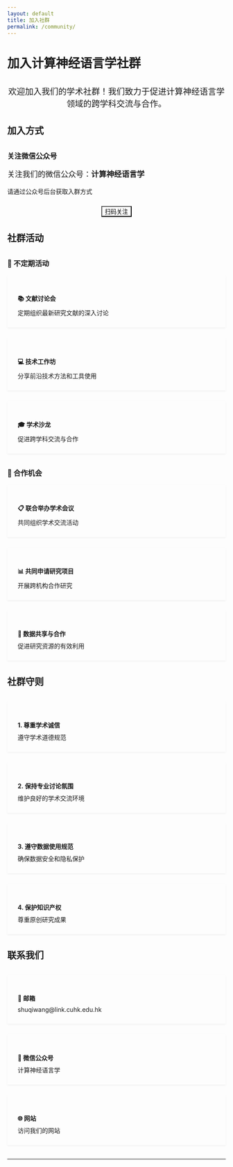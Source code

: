 ```yaml
---
layout: default
title: 加入社群
permalink: /community/
---
```


# 加入计算神经语言学社群

<div class="card" style="text-align: center; margin: 2rem 0;">
    <p style="font-size: 1.2rem; color: var(--text-light);">
        欢迎加入我们的学术社群！我们致力于促进计算神经语言学领域的跨学科交流与合作。
    </p>
</div>

## 加入方式

<div class="card" style="margin: 2rem 0;">
    <h3 style="color: var(--text-color); margin-bottom: 1rem;">关注微信公众号</h3>
    <p style="font-size: 1.1rem; color: var(--text-light);">
        关注我们的微信公众号：<strong>计算神经语言学</strong>
    </p>
    <p style="color: var(--text-light); margin-top: 1rem;">
        请通过公众号后台获取入群方式
    </p>
    <div style="text-align: center; margin-top: 1.5rem;">
        <button onclick="showQRCode()" class="button" style="background-color: var(--accent-color);">扫码关注</button>
    </div>
</div>

## 社群活动

<div class="card" style="margin: 2rem 0;">
    <h3 style="color: var(--text-color); margin-bottom: 1rem;">📅 不定期活动</h3>
    <div style="display: grid; grid-template-columns: repeat(auto-fit, minmax(250px, 1fr)); gap: 1.5rem; margin-top: 1rem;">
        <div class="activity-card">
            <h4>📚 文献讨论会</h4>
            <p>定期组织最新研究文献的深入讨论</p>
        </div>
        <div class="activity-card">
            <h4>💻 技术工作坊</h4>
            <p>分享前沿技术方法和工具使用</p>
        </div>
        <div class="activity-card">
            <h4>🎓 学术沙龙</h4>
            <p>促进跨学科交流与合作</p>
        </div>
    </div>
</div>

<div class="card" style="margin: 2rem 0;">
    <h3 style="color: var(--text-color); margin-bottom: 1rem;">🤝 合作机会</h3>
    <div style="display: grid; grid-template-columns: repeat(auto-fit, minmax(250px, 1fr)); gap: 1.5rem; margin-top: 1rem;">
        <div class="activity-card">
            <h4>📋 联合举办学术会议</h4>
            <p>共同组织学术交流活动</p>
        </div>
        <div class="activity-card">
            <h4>📊 共同申请研究项目</h4>
            <p>开展跨机构合作研究</p>
        </div>
        <div class="activity-card">
            <h4>🔬 数据共享与合作</h4>
            <p>促进研究资源的有效利用</p>
        </div>
    </div>
</div>

## 社群守则

<div class="card" style="margin: 2rem 0;">
    <div style="display: grid; grid-template-columns: repeat(auto-fit, minmax(250px, 1fr)); gap: 1.5rem;">
        <div class="rule-card">
            <h4>1. 尊重学术诚信</h4>
            <p>遵守学术道德规范</p>
        </div>
        <div class="rule-card">
            <h4>2. 保持专业讨论氛围</h4>
            <p>维护良好的学术交流环境</p>
        </div>
        <div class="rule-card">
            <h4>3. 遵守数据使用规范</h4>
            <p>确保数据安全和隐私保护</p>
        </div>
        <div class="rule-card">
            <h4>4. 保护知识产权</h4>
            <p>尊重原创研究成果</p>
        </div>
    </div>
</div>

## 联系我们

<div class="card" style="margin: 2rem 0;">
    <div style="display: grid; grid-template-columns: repeat(auto-fit, minmax(250px, 1fr)); gap: 1.5rem;">
        <div class="contact-card">
            <h4>📧 邮箱</h4>
            <p><a href="mailto:shuqiwang@link.cuhk.edu.hk">shuqiwang@link.cuhk.edu.hk</a></p>
        </div>
        <div class="contact-card">
            <h4>📱 微信公众号</h4>
            <p>计算神经语言学</p>
        </div>
        <div class="contact-card">
            <h4>🌐 网站</h4>
            <p><a href="https://xufengduan.github.io/Computational-Neurolinguistics-Forum/">访问我们的网站</a></p>
        </div>
    </div>
</div>

<style>
.activity-card, .rule-card, .contact-card {
    background: var(--background-light);
    padding: 1.5rem;
    border-radius: var(--border-radius);
    transition: all 0.3s ease;
    box-shadow: 0 2px 4px rgba(0, 0, 0, 0.05);
}

.activity-card:hover, .rule-card:hover, .contact-card:hover {
    transform: translateY(-5px);
    box-shadow: 0 4px 8px rgba(0, 0, 0, 0.1);
}

.activity-card h4, .rule-card h4, .contact-card h4 {
    color: var(--text-color);
    margin-bottom: 0.5rem;
}

.activity-card p, .rule-card p, .contact-card p {
    color: var(--text-light);
    margin: 0;
}

.contact-card a {
    color: var(--text-color);
    text-decoration: none;
    transition: color 0.3s ease;
}

.contact-card a:hover {
    color: var(--primary-color);
}
</style>

<!-- 二维码模态框 -->
<div id="qrcodeModal" style="display: none; position: fixed; top: 0; left: 0; width: 100%; height: 100%; background-color: rgba(0,0,0,0.5); z-index: 1000;">
    <div style="position: relative; background-color: white; margin: 15% auto; padding: 20px; width: 300px; border-radius: 5px; text-align: center;">
        <span onclick="hideQRCode()" style="position: absolute; right: 10px; top: 5px; cursor: pointer; font-size: 20px;">&times;</span>
        <h3 style="margin-bottom: 20px;">扫码关注公众号</h3>
        <img src="{{ site.baseurl }}/assets/images/qrcode.jpg" alt="公众号二维码" style="width: 200px; height: 200px;">
    </div>
</div>

<script>
function showQRCode() {
    document.getElementById('qrcodeModal').style.display = 'block';
}

function hideQRCode() {
    document.getElementById('qrcodeModal').style.display = 'none';
}

// 点击模态框外部关闭
window.onclick = function(event) {
    var modal = document.getElementById('qrcodeModal');
    if (event.target == modal) {
        modal.style.display = 'none';
    }
}
</script>

---
